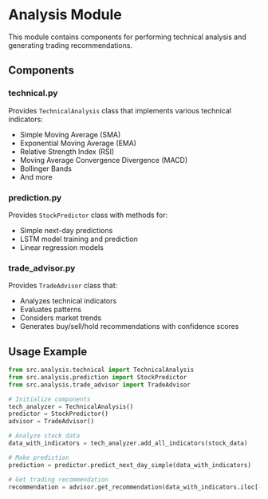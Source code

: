 # Analysis Module

This module contains components for performing technical analysis and generating trading recommendations.

## Components

### technical.py
Provides `TechnicalAnalysis` class that implements various technical indicators:
- Simple Moving Average (SMA)
- Exponential Moving Average (EMA)
- Relative Strength Index (RSI)
- Moving Average Convergence Divergence (MACD)
- Bollinger Bands
- And more

### prediction.py
Provides `StockPredictor` class with methods for:
- Simple next-day predictions
- LSTM model training and prediction
- Linear regression models

### trade_advisor.py
Provides `TradeAdvisor` class that:
- Analyzes technical indicators
- Evaluates patterns
- Considers market trends
- Generates buy/sell/hold recommendations with confidence scores

## Usage Example

```python
from src.analysis.technical import TechnicalAnalysis
from src.analysis.prediction import StockPredictor
from src.analysis.trade_advisor import TradeAdvisor

# Initialize components
tech_analyzer = TechnicalAnalysis()
predictor = StockPredictor()
advisor = TradeAdvisor()

# Analyze stock data
data_with_indicators = tech_analyzer.add_all_indicators(stock_data)

# Make prediction
prediction = predictor.predict_next_day_simple(data_with_indicators)

# Get trading recommendation
recommendation = advisor.get_recommendation(data_with_indicators.iloc[-1], data_with_indicators)
```
